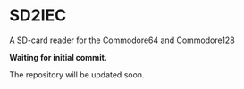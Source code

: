 # SD2IEC
A SD-card reader for the Commodore64 and Commodore128

<b>Waiting for initial commit.</b>

The repository will be updated soon.
